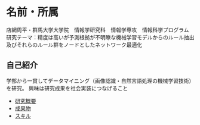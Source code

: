 # 名前・所属
店網周平・群馬大学大学院　情報学研究科　情報学専攻　情報科学プログラム
研究テーマ：精度は高いが予測根拠が不明瞭な機械学習モデルからのルール抽出及びそれらのルール群をノードとしたネットワーク最適化

## 自己紹介
学部から一貫してデータマイニング（画像認識・自然言語処理の機械学習技術）を研究。
興味は研究成果を社会実装につなげること

- [研究概要](research.md)
- [成果物](works.md)
- [スキル](skills.md)

